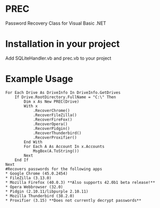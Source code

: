 # PREC
Password Recovery Class for Visual Basic .NET
# Installation in your project
Add SQLiteHandler.vb and prec.vb to your project
# Example Usage
```vb.net
For Each Drive As DriveInfo In DriveInfo.GetDrives
	If Drive.RootDirectory.FullName = "C:\" Then
		Dim x As New PREC(Drive)
		With x
			.RecoverChrome()
			.RecoverFileZilla()
			.RecoverFireFox()
			.RecoverOpera()
			.RecoverPidgin()
			.RecoverThunderbird()
			.RecoverProxifier()
		End With
		For Each A As Account In x.Accounts
			MsgBox(A.ToString())
		Next
	End If
Next
#Recovers passwords for the following apps
* Google Chrome (45.0.2454)
* FileZilla (3.13.0)
* Mozilla Firefox (40.0.3) **Also supports 42.0b1 beta release!**
* Opera Webbrowser (32.0)
* Pidgin (2.10.11/libpurple 2.10.11)
* Mozilla Thunderbird (38.2.0)
* Proxifier (3.15) **Does not currently decrypt passwords**